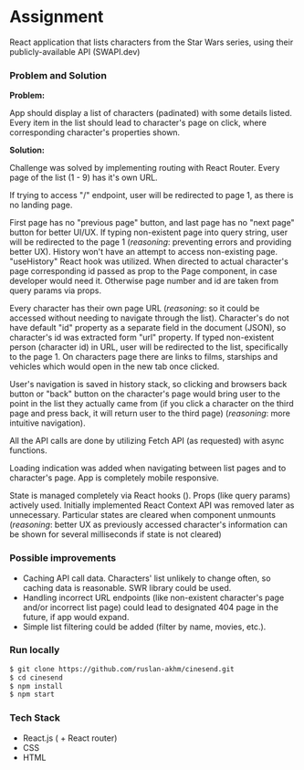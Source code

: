 # Assignment

React application that lists characters from the Star Wars series, using their publicly-available API (SWAPI.dev)

### Problem and Solution

**Problem:**

App should display a list of characters (padinated) with some details listed. Every item in the list should lead to character's page on click, where corresponding character's properties shown.

**Solution:**

Challenge was solved by implementing routing with React Router. Every page of the list (1 - 9) has it's own URL.

If trying to access "/" endpoint, user will be redirected to page 1, as there is no landing page.

First page has no "previous page" button, and last page has no "next page" button for better UI/UX. If typing non-existent page into query string, user will be redirected to the page 1 (_reasoning_: preventing errors and providing better UX). History won't have an attempt to access non-existing page. "useHistory" React hook was utilized. When directed to actual character's page corresponding id passed as prop to the Page component, in case developer would need it. Otherwise page number and id are taken from query params via props.

Every character has their own page URL (_reasoning_: so it could be accessed without needing to navigate through the list). Character's do not have default "id" property as a separate field in the document (JSON), so character's id was extracted form "url" property. If typed non-existent person (character id) in URL, user will be redirected to the list, specifically to the page 1. On characters page there are links to films, starships and vehicles which would open in the new tab once clicked.

User's navigation is saved in history stack, so clicking and browsers back button or "back" button on the character's page would bring user to the point in the list they actually came from (if you click a character on the third page and press back, it will return user to the third page) (_reasoning_: more intuitive navigation).

All the API calls are done by utilizing Fetch API (as requested) with async functions.

Loading indication was added when navigating between list pages and to character's page. App is completely mobile responsive.

State is managed completely via React hooks (). Props (like query params) actively used. Initially implemented React Context API was removed later as unnecessary. Particular states are cleared when component unmounts (_reasoning_: better UX as previously accessed character's information can be shown for several milliseconds if state is not cleared)

### Possible improvements

- Caching API call data. Characters' list unlikely to change often, so caching data is reasonable. SWR library could be used.
- Handling incorrect URL endpoints (like non-existent character's page and/or incorrect list page) could lead to designated 404 page in the future, if app would expand.
- Simple list filtering could be added (filter by name, movies, etc.).

### Run locally

```sh
$ git clone https://github.com/ruslan-akhm/cinesend.git
$ cd cinesend
$ npm install
$ npm start
```

### Tech Stack

- React.js ( + React router)
- CSS
- HTML
